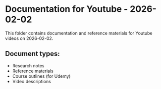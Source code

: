 # Documentation for Youtube - 2026-02-02

This folder contains documentation and reference materials for Youtube videos on 2026-02-02.

## Document types:
- Research notes
- Reference materials
- Course outlines (for Udemy)
- Video descriptions
